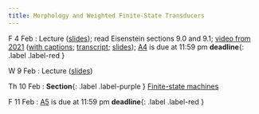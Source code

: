 ```yaml
---
title: Morphology and Weighted Finite-State Transducers
---
```


F 4 Feb
: Lecture ([slides](../assets/slides/wfst.pdf)); read Eisenstein sections 9.0 and 9.1;
[video from 2021](https://drive.google.com/file/d/1MDj3JUBecLOqCMApOWlxG0ZOxmZcQC20/view?usp=sharing)
([with captions](https://drive.google.com/file/d/1zXXPwAFycgIRK-25TctN5IIvo7W2H-ii/view?usp=sharing);
[transcript](https://drive.google.com/file/d/16DyBtGwSOUHVcSMN-hvCWsc0awCyX_n2/view?usp=sharing);
[slides](https://drive.google.com/file/d/1ejcGyncrh5lSe_P7TRX8Slj_roZUWq2p/view?usp=sharing));
[A4](../assets/docs/A4.pdf) is due at 11:59 pm **deadline**{: .label .label-red }

W 9 Feb
: Lecture ([slides](../assets/slides/wfst.pdf))

Th 10 Feb
: **Section**{: .label .label-purple } [Finite-state machines](#)

F 11 Feb
: [A5](../assets/docs/A5.pdf) is due at 11:59 pm **deadline**{: .label .label-red }
